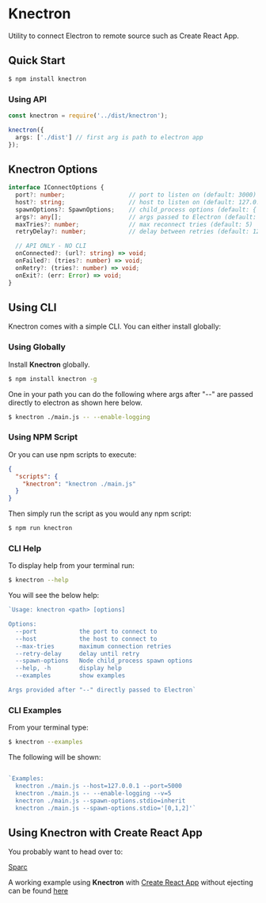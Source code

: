 # Knectron

Utility to connect Electron to remote source such as Create React App.

## Quick Start

```sh
$ npm install knectron
```

### Using API

```ts
const knectron = require('../dist/knectron');

knectron({
  args: ['./dist'] // first arg is path to electron app
});
```

## Knectron Options

```ts
interface IConnectOptions {
  port?: number;                  // port to listen on (default: 3000)
  host?: string;                  // host to listen on (default: 127.0.0.1)
  spawnOptions?: SpawnOptions;    // child_process options (default: { stdio: pipe })
  args?: any[];                   // args passed to Electron (default: './dist')
  maxTries?: number;              // max reconnect tries (default: 5)
  retryDelay?: number;            // delay between retries (default: 1200)

  // API ONLY - NO CLI
  onConnected?: (url?: string) => void;
  onFailed?: (tries?: number) => void;
  onRetry?: (tries?: number) => void;
  onExit?: (err: Error) => void;
}
```

## Using CLI

Knectron comes with a simple CLI. You can either install globally:

### Using Globally

Install **Knectron** globally.

```sh
$ npm install knectron -g
```

One in your path you can do the following where args after "--" are passed directly to electron as shown here below.

```sh
$ knectron ./main.js -- --enable-logging
```

### Using NPM Script

Or you can use npm scripts to execute:

```json
{
  "scripts": {
    "knectron": "knectron ./main.js"
  }
}
```

Then simply run the script as you would any npm script:

```sh
$ npm run knectron
```

### CLI Help

To display help from your terminal run:

```sh
$ knectron --help
```

You will see the below help:

```js
`Usage: knectron <path> [options]

Options:
  --port            the port to connect to
  --host            the host to connect to
  --max-tries       maximum connection retries
  --retry-delay     delay until retry
  --spawn-options   Node child_process spawn options
  --help, -h        display help
  --examples        show examples

Args provided after "--" directly passed to Electron`

```

### CLI Examples

From your terminal type:

```sh
$ knectron --examples
```

The following will be shown:

```js

`Examples:
  knectron ./main.js --host=127.0.0.1 --port=5000
  knectron ./main.js -- --enable-logging --v=5
  knectron ./main.js --spawn-options.stdio=inherit
  knectron ./main.js --spawn-options.stdio='[0,1,2]'`

```

## Using Knectron with Create React App

You probably want to head over to:

[Sparc](https://github.com/blujedis/sparc)

A working example using **Knectron** with [Create React App](https://github.com/facebook/create-react-app) without ejecting can be found [here](https://github.com/blujedis/sparc/tree/master/example/cra)